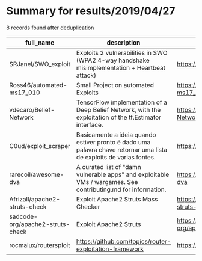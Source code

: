 
# Summary for results/2019/04/27
    
8 records found after deduplication

| full_name | description | html_url | matched_list | matched_count | pushed_at | size | stargazers_count | language | forks_count |
|----------------------------------|---------------------------------------------------------------------------------------------------------------------|-----------------------------------------------------|----------------|-----------------|---------------------------|--------|--------------------|------------------|---------------|
| SRJanel/SWO_exploit | Exploits 2 vulnerabilities in SWO (WPA2 4-way handshake misimplementation + Heartbeat attack) | https://github.com/SRJanel/SWO_exploit | ['exploit'] | 1 | 2019-04-27 09:35:30+00:00 | 6 | 2 | Shell | 0 |
| Ross46/automated-ms17_010 | Small Project on automated Exploits | https://github.com/Ross46/automated-ms17_010 | ['exploit'] | 1 | 2019-04-27 09:28:14+00:00 | 50 | 2 | Shell | 2 |
| vdecaro/Belief-Network | TensorFlow implementation of a Deep Belief Network, with the exploitation of the tf.Estimator interface. | https://github.com/vdecaro/Belief-Network | ['exploit'] | 1 | 2019-04-27 13:06:47+00:00 | 21006 | 0 | Jupyter Notebook | 0 |
| C0ud/exploit_scraper | Basicamente a ideia quando estiver pronto é dado uma palavra chave retornar uma lista de exploits de varias fontes. | https://github.com/C0ud/exploit_scraper | ['exploit'] | 1 | 2019-04-27 04:17:19+00:00 | 5 | 0 | | 0 |
| rarecoil/awesome-dva | A curated list of "damn vulnerable apps" and exploitable VMs / wargames. See contributing.md for information. | https://github.com/rarecoil/awesome-dva | ['exploit'] | 1 | 2019-04-27 05:21:12+00:00 | 23 | 17 | JavaScript | 4 |
| Afrizall/apache2-struts-check | Exploit Apache2 Struts Mass Checker | https://github.com/Afrizall/apache2-struts-check | ['exploit'] | 1 | 2019-04-27 17:00:13+00:00 | 2 | 1 | Python | 0 |
| sadcode-org/apache2-struts-check | Exploit Apache2 Struts | https://github.com/sadcode-org/apache2-struts-check | ['exploit'] | 1 | 2019-04-27 18:43:44+00:00 | 2 | 0 | Python | 0 |
| rocmalux/routersploit | https://github.com/topics/router-exploitation-framework | https://github.com/rocmalux/routersploit | ['exploit'] | 1 | 2019-04-27 21:55:16+00:00 | 0 | 0 | | 0 |
